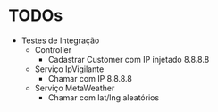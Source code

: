 # TODOs

- Testes de Integração
    - Controller
        - Cadastrar Customer com IP injetado 8.8.8.8
    - Serviço IpVigilante
        - Chamar com IP 8.8.8.8
    - Serviço MetaWeather
        - Chamar com lat/lng aleatórios
